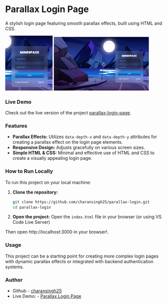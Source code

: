 # Parallax Login Page
A stylish login page featuring smooth parallax effects, built using HTML and CSS.

<div class="image-container">
    <img src="/public/image-2.png" width="30%" alt="Image 2">
    <img src="/public/image-1.png" width="60%" alt="Image 1">
</div>

### Live Demo
Check out the live version of the project [parallax-login-page](https://charansingh25.github.io/parallax-login/).

### Features
- **Parallax Effects:** Utilizes `data-depth-x` and `data-depth-y` attributes for creating a parallax effect on the login page elements.
- **Responsive Design:** Adjusts gracefully on various screen sizes.
- **Simple HTML & CSS:** Minimal and effective use of HTML and CSS to create a visually appealing login page.

### How to Run Locally

To run this project on your local machine:

1. **Clone the repository:**
   ```bash
   git clone https://github.com/charansingh25/parallax-login.git
   cd parallax-login
2. **Open the project:** 
   Open the `index.html` file in your browser (or using VS Code Live Server)

Then open http://localhost:3000 in your browser!.

### Usage

This project can be a starting point for creating more complex login pages with dynamic parallax effects or 
integrated with backend authentication systems.

### Author
- Github - [charansingh25](https://github.com/charansingh25)
- Live Demo: - [Parallax Login Page](https://charansingh25.github.io/parallax-login/)


